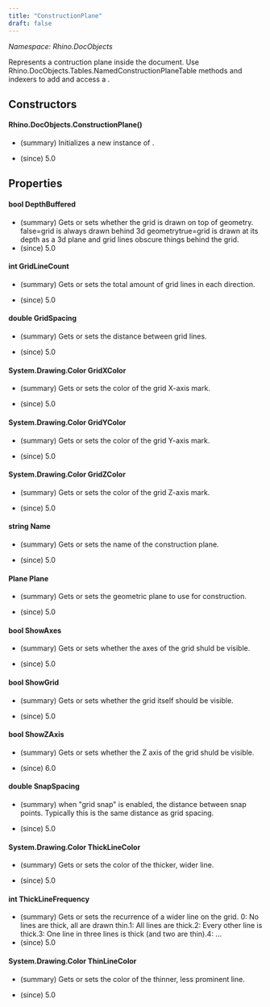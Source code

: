 ```yaml
---
title: "ConstructionPlane"
draft: false
---
```


*Namespace: Rhino.DocObjects*

   Represents a contruction plane inside the document.
   Use Rhino.DocObjects.Tables.NamedConstructionPlaneTable
   methods and indexers to add and access a .
## Constructors
#### Rhino.DocObjects.ConstructionPlane()
- (summary) 
     Initializes a new instance of .
     
- (since) 5.0
## Properties
#### bool DepthBuffered
- (summary) 
     Gets or sets whether the grid is drawn on top of geometry.
     false=grid is always drawn behind 3d geometrytrue=grid is drawn at its depth as a 3d plane and grid lines obscure things behind the grid.
- (since) 5.0
#### int GridLineCount
- (summary) 
     Gets or sets the total amount of grid lines in each direction.
     
- (since) 5.0
#### double GridSpacing
- (summary) 
     Gets or sets the distance between grid lines.
     
- (since) 5.0
#### System.Drawing.Color GridXColor
- (summary) 
     Gets or sets the color of the grid X-axis mark.
     
- (since) 5.0
#### System.Drawing.Color GridYColor
- (summary) 
     Gets or sets the color of the grid Y-axis mark.
     
- (since) 5.0
#### System.Drawing.Color GridZColor
- (summary) 
     Gets or sets the color of the grid Z-axis mark.
     
- (since) 5.0
#### string Name
- (summary) 
     Gets or sets the name of the construction plane.
     
- (since) 5.0
#### Plane Plane
- (summary) 
     Gets or sets the geometric plane to use for construction.
     
- (since) 5.0
#### bool ShowAxes
- (summary) 
     Gets or sets whether the axes of the grid shuld be visible.
     
- (since) 5.0
#### bool ShowGrid
- (summary) 
     Gets or sets whether the grid itself should be visible. 
     
- (since) 5.0
#### bool ShowZAxis
- (summary) 
     Gets or sets whether the Z axis of the grid shuld be visible.
     
- (since) 6.0
#### double SnapSpacing
- (summary) 
     when "grid snap" is enabled, the distance between snap points.
     Typically this is the same distance as grid spacing.
     
- (since) 5.0
#### System.Drawing.Color ThickLineColor
- (summary) 
     Gets or sets the color of the thicker, wider line.
     
- (since) 5.0
#### int ThickLineFrequency
- (summary) 
     Gets or sets the recurrence of a wider line on the grid.
     0: No lines are thick, all are drawn thin.1: All lines are thick.2: Every other line is thick.3: One line in three lines is thick (and two are thin).4: ...
- (since) 5.0
#### System.Drawing.Color ThinLineColor
- (summary) 
     Gets or sets the color of the thinner, less prominent line.
     
- (since) 5.0
